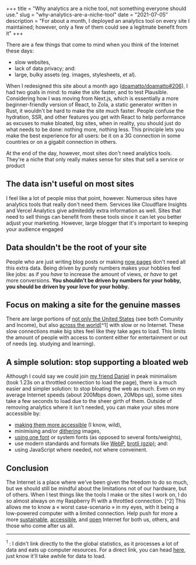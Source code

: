 +++
title = "Why analytics are a niche tool, not something everyone should use."
slug = "why-analytics-are-a-niche-tool"
date = "2021-07-05"
description = "For about a month, I deployed an analytics tool on every site I maintained; however, only a few of them could see a legitmate benefit from it"
+++

There are a few things that come to mind when you think of the Internet these days:
- slow websites,
- lack of data privacy; and:
- large, bulky assets (eg. images, stylesheets, et al).

When I redesigned this site about a month ago ([doamatto/doamatto#206](https://github.com/doamatto/doamatto.xyz/pull/206)), I had two goals in mind: to make the site faster, and to test Plausible. Considering how I was moving from Next.js, which is essentially a more beginner-friendly version of React, to Zola, a static generator written in Rust, it wouldn't be hard to make the site much faster. People confuse the hydration, SSR, and other features you get with React to help performance as excuses to make bloated, big sites, when in reality, you should just do what needs to be done: nothing more, nothing less. This principle lets you make the best experience for all users: be it on a 3G connection in some countries or on a gigabit connection in others.

At the end of the day, however, most sites don't need analytics tools. They're a niche that only really makes sense for sites that sell a service or product

## The data isn't useful on most sites
I feel like a lot of people miss that point, however. Numerous sites have analytics tools that really don't need them. Services like Cloudflare Insights and Vercel Analytics give admiteddly extra information as well. Sites that need to sell things can benefit from these tools since it can let you better adjust your marketing. However, large blogger that it's important to keeping your audience engaged

## Data shouldn't be the root of your site
People who are just writing blog posts or making [now pages](https://nownownow.com/about) don't need all this extra data. Being driven by purely numbers makes your hobbies feel like jobs: as if you *have* to increase the amount of views, or *have* to get more conversions. **You shouldn't be driven by numbers for your hobby, you should be driven by your love for your hobby.**

## Focus on making a site for the genuine masses
There are large portions of [not only the United States](https://www.pewresearch.org/internet/fact-sheet/internet-broadband#who-has-home-broadband) (see both Comunity and Income), but also [across the world](https://www.measurementlab.net/visualizations/)[^1] with slow or no Internet. These slow connections make big sites feel like they take ages to load. This limits the amount of people with access to content either for entertainment or out of needs (eg. studying and learning).

## A simple solution: stop supporting a bloated web
Although I could say we could join [my friend Daniel](https://daan.ws/) in peak minimalism (took 1.23s on a throttled connection to load the page), there is a much easier and simpler solution: to stop bloating the web as much. Even on my average Internet speeds (about 200Mbps down, 20Mbps up), some sites take a few seconds to load due to the sheer girth of them. Outside of removing analytics where it isn't needed, you can make your sites more accessible by:
- [making them more accessible](https://www.a11yproject.com/) (I know, wild),
- minimising and/or [dithering](https://www.cs.princeton.edu/courses/archive/fall00/cs426/lectures/dither/dither.pdf) images,
- [using one font](https://web.dev/font-best-practices/) or system fonts (as opposed to several fonts/weights),
- use modern standards and formats like [WebP](https://web.dev/serve-images-webp/), [brotli (gzip)](https://web.dev/codelab-text-compression-brotli/); and:
- using JavaScript where needed, not where conveinent.

## Conclusion
The Internet is a place where we've been given the freedom to do so much, but we should still be mindful about the limitations not of our hardware, but of others. When I test things like the tools I make or the sites I work on, I do so almost always on my Raspberry Pi with a throttled connection. [^2] This allows me to know a « worst case-scenario » in my eyes, with it being a low-powered computer with a limited connection. Help push for more a more [sustainable](https://www.sustainablewebmanifesto.com/), [accessible](https://www.a11yproject.com/values/), and [open](https://www.mozilla.org/en-US/about/manifesto/) Internet for both us, others, and those who come after us all.

---

<sup id="1">1</sup> : I didn't link directly to the the global statistics, as it processes a lot of data and eats up computer resources. For a direct link, you can head [here](https://datastudio.google.com/s/r6ZnlTmHfwE), just know it'll take awhile for data to load.
